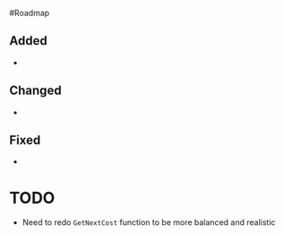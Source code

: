 #Roadmap

## Added
- 

## Changed
- 

## Fixed
- 

# TODO
- Need to redo `GetNextCost` function to be more balanced and realistic